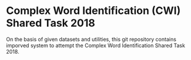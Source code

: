# Complex Word Identification (CWI) Shared Task 2018

On the basis of given datasets and utilities, this git repository contains imporved system to attempt the Complex Word Identification Shared Task 2018.
